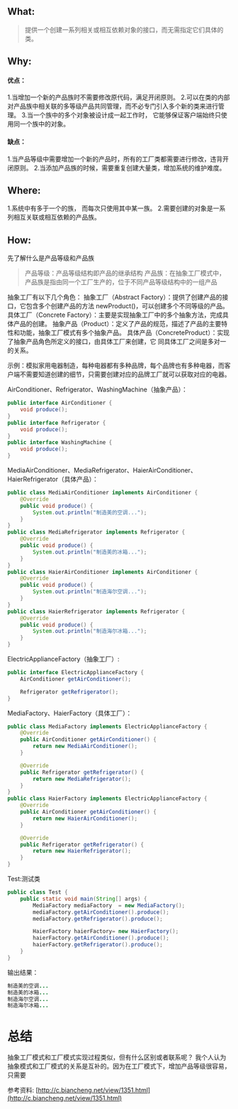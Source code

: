 

## What:

>提供一个创建一系列相关或相互依赖对象的接口，而无需指定它们具体的类。


## Why:
#### 优点：
1.当增加一个新的产品族时不需要修改原代码，满足开闭原则。
2.可以在类的内部对产品族中相关联的多等级产品共同管理，而不必专门引入多个新的类来进行管理。
3.当一个族中的多个对象被设计成一起工作时， 它能够保证客户端始终只使用同一个族中的对象。

#### 缺点：
1.当产品等级中需要增加一个新的产品时，所有的工厂类都需要进行修改，违背开闭原则。
2.当添加产品族的时候，需要重复创建大量类，增加系统的维护难度。

## Where:
1.系统中有多于一个的族， 而每次只使用其中某一族。
2.需要创建的对象是一系列相互关联或相互依赖的产品族。

## How:

先了解什么是产品等级和产品族
>产品等级：产品等级结构即产品的继承结构
产品族：在抽象工厂模式中，产品族是指由同一个工厂生产的，位于不同产品等级结构中的一组产品


抽象工厂有以下几个角色：
抽象工厂（Abstract Factory）：提供了创建产品的接口，它包含多个创建产品的方法 newProduct()，可以创建多个不同等级的产品。
具体工厂（Concrete Factory）：主要是实现抽象工厂中的多个抽象方法，完成具体产品的创建。
抽象产品（Product）：定义了产品的规范，描述了产品的主要特性和功能，抽象工厂模式有多个抽象产品。
具体产品（ConcreteProduct）：实现了抽象产品角色所定义的接口，由具体工厂来创建，它 同具体工厂之间是多对一的关系。

示例：模拟家用电器制造，每种电器都有多种品牌，每个品牌也有多种电器，而客户端不需要知道创建的细节，只需要创建对应的品牌工厂就可以获取对应的电器。


AirConditioner、Refrigerator、WashingMachine（抽象产品）：
```java
public interface AirConditioner {
    void produce();
}
public interface Refrigerator {
    void produce();
}
public interface WashingMachine {
    void produce();
}
```
MediaAirConditioner、MediaRefrigerator、HaierAirConditioner、HaierRefrigerator（具体产品）：
```java
public class MediaAirConditioner implements AirConditioner {
    @Override
    public void produce() {
        System.out.println("制造美的空调...");
    }
}
public class MediaRefrigerator implements Refrigerator {
    @Override
    public void produce() {
        System.out.println("制造美的冰箱...");
    }
}
public class HaierAirConditioner implements AirConditioner {
    @Override
    public void produce() {
        System.out.println("制造海尔空调...");
    }
}
public class HaierRefrigerator implements Refrigerator {
    @Override
    public void produce() {
        System.out.println("制造海尔冰箱...");
    }
}
```
ElectricApplianceFactory（抽象工厂）:
```java
public interface ElectricApplianceFactory {
    AirConditioner getAirConditioner();

    Refrigerator getRefrigerator();
}
```
MediaFactory、HaierFactory（具体工厂）：
```java
public class MediaFactory implements ElectricApplianceFactory {
    @Override
    public AirConditioner getAirConditioner() {
        return new MediaAirConditioner();
    }

    @Override
    public Refrigerator getRefrigerator() {
        return new MediaRefrigerator();
    }
}
public class HaierFactory implements ElectricApplianceFactory {
    @Override
    public AirConditioner getAirConditioner() {
        return new HaierAirConditioner();
    }

    @Override
    public Refrigerator getRefrigerator() {
        return new HaierRefrigerator();
    }
}
```




Test:测试类
```java
public class Test {
    public static void main(String[] args) {
        MediaFactory mediaFactory  = new MediaFactory();
        mediaFactory.getAirConditioner().produce();
        mediaFactory.getRefrigerator().produce();

        HaierFactory haierFactory= new HaierFactory();
        haierFactory.getAirConditioner().produce();
        haierFactory.getRefrigerator().produce();
    }
}
```
输出结果：
```java
制造美的空调...
制造美的冰箱...
制造海尔空调...
制造海尔冰箱...
```


# 总结

抽象工厂模式和工厂模式实现过程类似，但有什么区别或者联系呢？
我个人认为抽象模式和工厂模式的关系是互补的。因为在工厂模式下，增加产品等级很容易，只需要

参考资料:
[http://c.biancheng.net/view/1351.html](http://c.biancheng.net/view/1351.html)